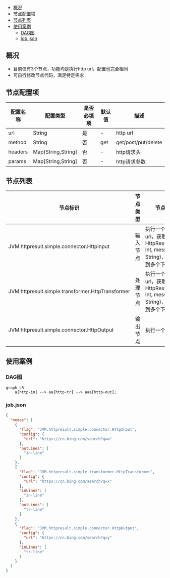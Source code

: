 <!-- TOC -->
  * [概况](#概况)
  * [节点配置项](#节点配置项)
  * [节点列表](#节点列表)
  * [使用案例](#使用案例)
    * [DAG图](#dag图)
    * [job.json](#jobjson)
<!-- TOC -->
## 概况

- 目前仅有3个节点，功能均是执行http url，配置也完全相同
- 可自行修改节点代码，满足特定需求

## 节点配置项

| 配置名称    | 配置类型               | 是否必填项 | 默认值 | 描述                  |
|---------|--------------------|-------|-----|---------------------|
| url     | String             | 是     | -   | http url            |
| method  | String             | 否     | get | get/post/put/delete |
| headers | Map[String,String] | 否     | -   | http请求头             |
| params  | Map[String,String] | 否     | -   | http请求参数            |

## 节点列表

| 节点标识                                              | 节点类型 | 节点功能                                                               |
|---------------------------------------------------|------|--------------------------------------------------------------------|
| JVM.httpresult.simple.connector.HttpInput         | 输入节点 | 执行一个http url，获取一个HttpResult(code: Int, message: String)，并流转到多个下游节点 |
| JVM.httpresult.simple.transformer.HttpTransformer | 处理节点 | 执行一个http url，获取一个HttpResult(code: Int, message: String)，并流转到多个下游节点 |
| JVM.httpresult.simple.connector.HttpOutput        | 输出节点 | 执行一个http url                                                       |

## 使用案例

### DAG图

```mermaid
graph LR
    a[http-in] --> aa[http-tr] --> aaa[http-out];
```

### job.json

```json
{
  "nodes": [
    {
      "flag": "JVM.httpresult.simple.connector.HttpInput",
      "config": {
        "url": "https://cn.bing.com/search?q=w"
      },
      "outLines": [
        "in-line"
      ]
    },
    {
      "flag": "JVM.httpresult.simple.transformer.HttpTransformer",
      "config": {
        "url": "https://cn.bing.com/search?q=x"
      },
      "inLines": [
        "in-line"
      ],
      "outLines": [
        "tr-line"
      ]
    },
    {
      "flag": "JVM.httpresult.simple.connector.HttpOutput",
      "config": {
        "url": "https://cn.bing.com/search?q=y"
      },
      "inLines": [
        "tr-line"
      ]
    }
  ]
}
```